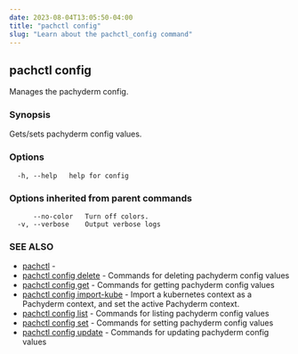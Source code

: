 ```yaml
---
date: 2023-08-04T13:05:50-04:00
title: "pachctl config"
slug: "Learn about the pachctl_config command"
---
```


## pachctl config

Manages the pachyderm config.

### Synopsis

Gets/sets pachyderm config values.

### Options

```
  -h, --help   help for config
```

### Options inherited from parent commands

```
      --no-color   Turn off colors.
  -v, --verbose    Output verbose logs
```

### SEE ALSO

* [pachctl](/commands/pachctl/)	 - 
* [pachctl config delete](/commands/pachctl_config_delete/)	 - Commands for deleting pachyderm config values
* [pachctl config get](/commands/pachctl_config_get/)	 - Commands for getting pachyderm config values
* [pachctl config import-kube](/commands/pachctl_config_import-kube/)	 - Import a kubernetes context as a Pachyderm context, and set the active Pachyderm context.
* [pachctl config list](/commands/pachctl_config_list/)	 - Commands for listing pachyderm config values
* [pachctl config set](/commands/pachctl_config_set/)	 - Commands for setting pachyderm config values
* [pachctl config update](/commands/pachctl_config_update/)	 - Commands for updating pachyderm config values

